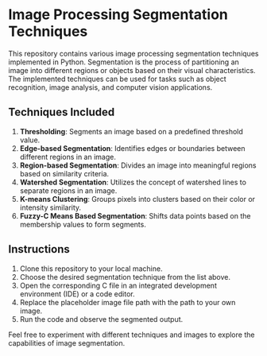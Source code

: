 # Image Processing Segmentation Techniques

This repository contains various image processing segmentation techniques implemented in Python. Segmentation is the process of partitioning an image into different regions or objects based on their visual characteristics. The implemented techniques can be used for tasks such as object recognition, image analysis, and computer vision applications.

## Techniques Included

1. **Thresholding**: Segments an image based on a predefined threshold value.
2. **Edge-based Segmentation**: Identifies edges or boundaries between different regions in an image.
3. **Region-based Segmentation**: Divides an image into meaningful regions based on similarity criteria.
4. **Watershed Segmentation**: Utilizes the concept of watershed lines to separate regions in an image.
5. **K-means Clustering**: Groups pixels into clusters based on their color or intensity similarity.
6. **Fuzzy-C Means Based Segmentation**: Shifts data points based on the membership values to form segments.



## Instructions

1. Clone this repository to your local machine.
2. Choose the desired segmentation technique from the list above.
3. Open the corresponding C file in an integrated development environment (IDE) or a code editor.
4. Replace the placeholder image file path with the path to your own image.
5. Run the code and observe the segmented output.

Feel free to experiment with different techniques and images to explore the capabilities of image segmentation.


